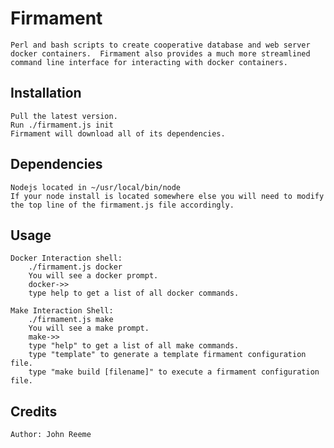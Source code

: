 # Firmament

    Perl and bash scripts to create cooperative database and web server docker containers.  Firmament also provides a much more streamlined command line interface for interacting with docker containers.

## Installation

    Pull the latest version.
    Run ./firmament.js init
    Firmament will download all of its dependencies.

## Dependencies

    Nodejs located in ~/usr/local/bin/node
    If your node install is located somewhere else you will need to modify the top line of the firmament.js file accordingly.

## Usage

    Docker Interaction shell:
        ./firmament.js docker
        You will see a docker prompt.
        docker->>
        type help to get a list of all docker commands.

    Make Interaction Shell:
        ./firmament.js make
        You will see a make prompt.
        make->>
        type "help" to get a list of all make commands.
        type "template" to generate a template firmament configuration file.
        type "make build [filename]" to execute a firmament configuration file.

## Credits

    Author: John Reeme
